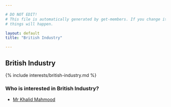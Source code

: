 ```yaml
---

# DO NOT EDIT!
# This file is automatically generated by get-members. If you change it, bad
# things will happen.

layout: default
title: "British Industry"

---
```


## British Industry

{% include interests/british-industry.md %}

### Who is interested in British Industry?


* [Mr Khalid Mahmood](/members/mr-khalid-mahmood.html)
